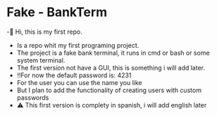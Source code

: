 # Fake - BankTerm

-👋 Hi, this is my first repo.

- Is a repo whit my first programing project.
- The project is a fake bank terminal, it runs in cmd or bash or some system terminal.
- The first version not have a GUI, this is something i will add later.
- !!For now the default password is: 4231
- For the user you can use the name you like
- But I plan to add the functionality of creating users with custom passwords
- ⚠️ This first version is complety in spanish, i will add english later

<!---
JoeArzo/JoeArzo is a ✨ special ✨ repository because its `README.md` (this file) appears on your GitHub profile.
You can click the Preview link to take a look at your changes.
--->
